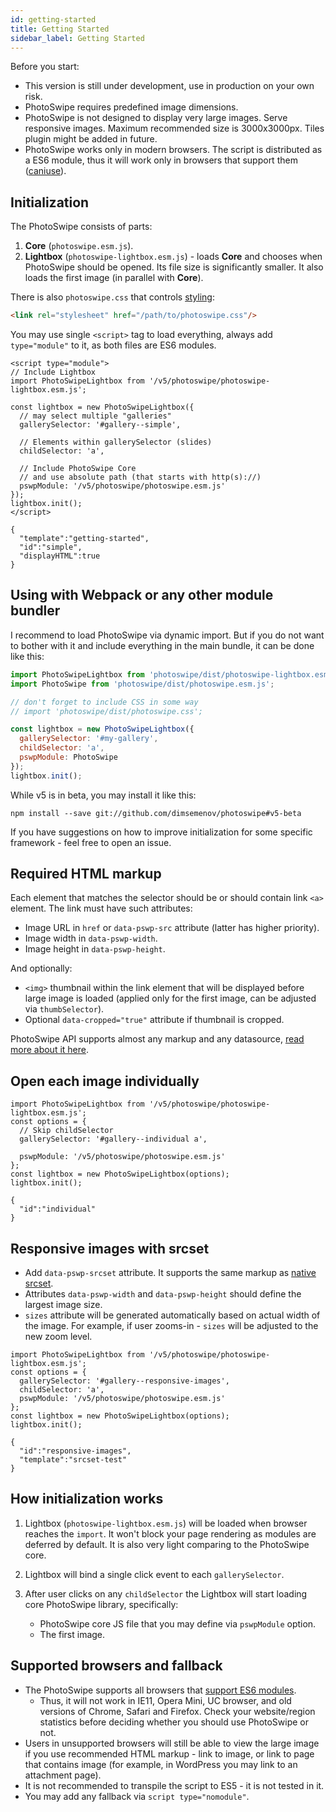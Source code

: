 ```yaml
---
id: getting-started
title: Getting Started
sidebar_label: Getting Started
---
```



Before you start:

- This version is still under development, use in production on your own risk.
- PhotoSwipe requires predefined image dimensions.
- PhotoSwipe is not designed to display very large images. Serve responsive images. Maximum recommended size is 3000x3000px. Tiles plugin might be added in future.
- PhotoSwipe works only in modern browsers. The script is distributed as a ES6 module, thus it will work only in browsers that support them ([caniuse](https://caniuse.com/#feat=es6-module)).


## Initialization

The PhotoSwipe consists of parts:

1. **Core** (`photoswipe.esm.js`).
2. **Lightbox** (`photoswipe-lightbox.esm.js`) - loads **Core** and chooses when PhotoSwipe should be opened. Its file size is significantly smaller. It also loads the first image (in parallel with **Core**).

There is also `photoswipe.css` that controls [styling](styling.md):

```html
<link rel="stylesheet" href="/path/to/photoswipe.css"/>
```

You may use single `<script>` tag to load everything, always add `type="module"` to it, as both files are ES6 modules.

<!-- PhotoSwipe example block START -->
<div class="pswp-example">

```pswp_example html
<script type="module">
// Include Lightbox 
import PhotoSwipeLightbox from '/v5/photoswipe/photoswipe-lightbox.esm.js';

const lightbox = new PhotoSwipeLightbox({
  // may select multiple "galleries"
  gallerySelector: '#gallery--simple',

  // Elements within gallerySelector (slides)
  childSelector: 'a',

  // Include PhotoSwipe Core
  // and use absolute path (that starts with http(s)://)
  pswpModule: '/v5/photoswipe/photoswipe.esm.js'
});
lightbox.init();
</script>
```

```pswp_example gallery
{ 
  "template":"getting-started",
  "id":"simple",
  "displayHTML":true
}
```

</div> 
<!-- PhotoSwipe example block END -->

## Using with Webpack or any other module bundler

I recommend to load PhotoSwipe via dynamic import.
But if you do not want to bother with it and include everything in the main bundle, it can be done like this:

```js
import PhotoSwipeLightbox from 'photoswipe/dist/photoswipe-lightbox.esm.js';
import PhotoSwipe from 'photoswipe/dist/photoswipe.esm.js';

// don't forget to include CSS in some way
// import 'photoswipe/dist/photoswipe.css';

const lightbox = new PhotoSwipeLightbox({
  gallerySelector: '#my-gallery',
  childSelector: 'a',
  pswpModule: PhotoSwipe
});
lightbox.init();
```

While v5 is in beta, you may install it like this:

```
npm install --save git://github.com/dimsemenov/photoswipe#v5-beta
```

If you have suggestions on how to improve initialization for some specific framework - feel free to open an issue.



## Required HTML markup

Each element that matches the selector should be or should contain link `<a>` element. The link must have such attributes:

  - Image URL in `href` or `data-pswp-src` attribute (latter has higher priority).
  - Image width in `data-pswp-width`.
  - Image height in `data-pswp-height`.

And optionally:

- `<img>` thumbnail within the link element that will be displayed before large image is loaded (applied only for the first image, can be adjusted via `thumbSelector`).
- Optional `data-cropped="true"` attribute if thumbnail is cropped.

PhotoSwipe API supports almost any markup and any datasource, [read more about it here](data-sources.md).

## Open each image individually

<!-- PhotoSwipe example block START -->
<div class="pswp-example">

```pswp_example js
import PhotoSwipeLightbox from '/v5/photoswipe/photoswipe-lightbox.esm.js';
const options = {
  // Skip childSelector
  gallerySelector: '#gallery--individual a',

  pswpModule: '/v5/photoswipe/photoswipe.esm.js'
};
const lightbox = new PhotoSwipeLightbox(options);
lightbox.init();
```

```pswp_example gallery
{ 
  "id":"individual"
}
```

</div> 
<!-- PhotoSwipe example block END -->


## Responsive images with srcset

- Add `data-pswp-srcset` attribute. It supports the same markup as [native srcset](https://developer.mozilla.org/en-US/docs/Web/HTML/Element/img#attr-srcset). 
- Attributes `data-pswp-width` and `data-pswp-height` should define the largest image size.
- `sizes` attribute will be generated automatically based on actual width of the image. For example, if user zooms-in - `sizes` will be adjusted to the new zoom level.

<!-- PhotoSwipe example block START -->
<div class="pswp-example">

```pswp_example js
import PhotoSwipeLightbox from '/v5/photoswipe/photoswipe-lightbox.esm.js';
const options = {
  gallerySelector: '#gallery--responsive-images',
  childSelector: 'a',
  pswpModule: '/v5/photoswipe/photoswipe.esm.js'
};
const lightbox = new PhotoSwipeLightbox(options);
lightbox.init();
```

```pswp_example gallery
{ 
  "id":"responsive-images",
  "template":"srcset-test"
}
```

</div> 
<!-- PhotoSwipe example block END -->

## How initialization works

1. Lightbox (`photoswipe-lightbox.esm.js`) will be loaded when browser reaches the `import`. It won't block your page rendering as modules are deferred by default. It is also very light comparing to the PhotoSwipe core.
2. Lightbox will bind a single click event to each `gallerySelector`.
3. After user clicks on any `childSelector` the Lightbox will start loading core PhotoSwipe library, specifically:

    - PhotoSwipe core JS file that you may define via `pswpModule` option.
    - The first image.


## Supported browsers and fallback

- The PhotoSwipe supports all browsers that [support ES6 modules](https://caniuse.com/#search=module).
  - Thus, it will not work in IE11, Opera Mini, UC browser, and old versions of Chrome, Safari and Firefox. Check your website/region statistics before deciding whether you should use PhotoSwipe or not.
- Users in unsupported browsers will still be able to view the large image if you use recommended HTML markup - link to image, or link to page that contains image (for example, in WordPress you may link to an attachment page).
- It is not recommended to transpile the script to ES5 - it is not tested in it.
- You may add any fallback via `script type="nomodule"`.
